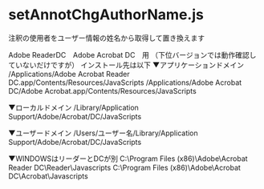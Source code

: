# setAnnotChgAuthorName.js
注釈の使用者をユーザー情報の姓名から取得して置き換えます


Adobe ReaderDC　Adobe Acrobat DC　用
（下位バージョンでは動作確認していないだけですが）
インストール先は以下
▼アプリケーションドメイン
/Applications/Adobe Acrobat Reader DC.app/Contents/Resources/JavaScripts
/Applications/Adobe Acrobat DC/Adobe Acrobat.app/Contents/Resources/JavaScripts

▼ローカルドメイン
/Library/Application Support/Adobe/Acrobat/DC/JavaScripts

▼ユーザードメイン
/Users/ユーザー名/Library/Application Support/Adobe/Acrobat/DC/JavaScripts

▼WINDOWSはリーダーとDCが別
C:\Program Files (x86)\Adobe\Acrobat Reader DC\Reader\Javascripts
C:\Program Files (x86)\Adobe\Acrobat DC\Acrobat\Javascripts

